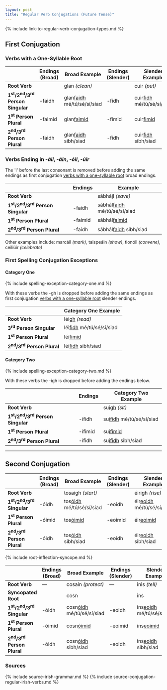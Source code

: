 ```yaml
---
layout: post
title: "Regular Verb Conjugations (Future Tense)"
---
```


{% include link-to-regular-verb-conjugation-types.md %}

## First Conjugation

### Verbs with a One-Syllable Root

|                                                                  | Endings (Broad) | Broad Example                     | Endings (Slender) | Slender Example                  |
| ---------------------------------------------------------------- | --------------- | --------------------------------- | ----------------- | -------------------------------- |
| **Root Verb**                                                    |                 | glan _(clean)_                    |                   | cuir _(put)_                     |
| **1<sup>st</sup>/2<sup>nd</sup>/3<sup>rd</sup> Person Singular** | -faidh          | glan<u>faidh</u> mé/tú/sé/sí/siad | -fidh             | cuir<u>fidh</u> mé/tú/sé/sí/siad |
| **1<sup>st</sup> Person Plural**                                 | -faimid         | glan<u>faimid</u>                 | -fimid            | cuir<u>fimid</u>                 |
| **2<sup>nd</sup>/3<sup>rd</sup> Person Plural**                  | -faidh          | glan<u>faidh</u> sibh/siad        | -fidh             | cuir<u>fidh</u> sibh/siad        |

### Verbs Ending in _-áil_, _-áin_, _-óil_, _-úir_

The 'i' before the last consonant is removed before adding the same endings as first conjugation [verbs with a one-syllable root](#verbs-with-a-one-syllable-root) broad endings.

|                                                                  | Endings | Example                             |
| ---------------------------------------------------------------- | ------- | ----------------------------------- |
| **Root Verb**                                                    |         | sábhá<u>i</u>l _(save)_             |
| **1<sup>st</sup>/2<sup>nd</sup>/3<sup>rd</sup> Person Singular** | -faidh  | sábhál<u>faidh</u> mé/tú/sé/sí/siad |
| **1<sup>st</sup> Person Plural**                                 | -faimid | sábhál<u>faimid</u>                 |
| **2<sup>nd</sup>/3<sup>rd</sup> Person Plural**                  | -faidh  | sábhál<u>faidh</u> sibh/siad        |

Other examples include: marcáil _(mark)_, taispeáin _(show)_, tionóil _(convene)_, ceiliúir _(celebrate)_

### First Spelling Conjugation Exceptions

#### Category One

{% include spelling-exception-category-one.md %}

With these verbs the -gh is dropped before adding the same endings as first conjugation [verbs with a one-syllable root](#verbs-with-a-one-syllable-root) slender endings.

|                                                 | Category One Example            |
| ----------------------------------------------- | ------------------------------- |
| **Root Verb**                                   | léi<u>gh</u> _(read)_           |
| **3<sup>rd</sup> Person Singular**              | léi<u>fidh</u> mé/tú/sé/sí/siad |
| **1<sup>st</sup> Person Plural**                | léi<u>fimid</u>                 |
| **2<sup>nd</sup>/3<sup>rd</sup> Person Plural** | léi<u>fidh</u> sibh/siad        |

#### Category Two

{% include spelling-exception-category-two.md %}

With these verbs the -igh is dropped before adding the endings below.

|                                                                  | Endings | Category Two Example            |
| ---------------------------------------------------------------- | ------- | ------------------------------- |
| **Root Verb**                                                    |         | su<u>igh</u> _(sit)_            |
| **1<sup>st</sup>/2<sup>nd</sup>/3<sup>rd</sup> Person Singular** | -ífidh  | su<u>ífidh</u> mé/tú/sé/sí/siad |
| **1<sup>st</sup> Person Plural**                                 | -ífimid | su<u>ífimid</u>                 |
| **2<sup>nd</sup>/3<sup>rd</sup> Person Plural**                  | -ífidh  | su<u>ífidh</u> sibh/siad        |

---

## Second Conjugation

|                                                           | Endings (Broad) | Broad Example                   | Endings (Slender) | Slender Example                  |
| --------------------------------------------------------- | --------------- | ------------------------------- | ----------------- | -------------------------------- |
| **Root Verb**                                             |                 | tosaigh _(start)_               |                   | éirigh _(rise)_                  |
| **1<sup>st</sup>/2<sup>nd</sup>/3<sup>rd</sup> Singular** | -óidh           | tos<u>óidh</u> mé/tú/sé/sí/siad | -eoidh            | éir<u>eoidh</u> mé/tú/sé/sí/siad |
| **1<sup>st</sup> Person Plural**                          | -óimid          | tos<u>óimid</u>                 | -eoimid           | éir<u>eoimid</u>                 |
| **2<sup>nd</sup>/3<sup>rd</sup> Person Plural**           | -óidh           | tos<u>óidh</u> sibh/siad        | -eoidh            | éir<u>eoidh</u> sibh/siad        |

{% include root-inflection-syncope.md %}

|                                                           | Endings (Broad) | Broad Example                    | Endings (Slender) | Slender Example                  |
| --------------------------------------------------------- | --------------- | -------------------------------- | ----------------- | -------------------------------- |
| **Root Verb**                                             | —               | cosain _(protect)_               | —                 | inis _(tell)_                    |
| **Syncopated Root**                                       |                 | cosn                             |                   | ins                              |
| **1<sup>st</sup>/2<sup>nd</sup>/3<sup>rd</sup> Singular** | -óidh           | cosn<u>óidh</u> mé/tú/sé/sí/siad | -eoidh            | ins<u>eoidh</u> mé/tú/sé/sí/siad |
| **1<sup>st</sup> Person Plural**                          | -óimid          | cosn<u>óimid</u>                 | -eoimid           | ins<u>eoimid</u>                 |
| **2<sup>nd</sup>/3<sup>rd</sup> Person Plural**           | -óidh           | cosn<u>óidh</u> sibh/siad        | -eoidh            | ins<u>eoidh</u> sibh/siad        |

### Sources

{% include source-irish-grammar.md %}
{% include source-conjugation-regular-irish-verbs.md %}
